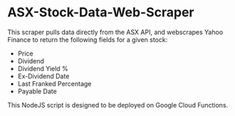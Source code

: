 # ASX-Stock-Data-Web-Scraper
This scraper pulls data directly from the ASX API, and webscrapes Yahoo Finance to return the following fields for a given stock:
- Price
- Dividend
- Dividend Yield %
- Ex-Dividend Date
- Last Franked Percentage
- Payable Date

This NodeJS script is designed to be deployed on Google Cloud Functions.
